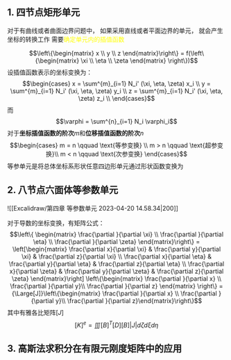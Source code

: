 ## 1. 四节点矩形单元
对于有曲线或者曲面边界问题中， 如果采用直线或者平面边界的单元， 就会产生坐标的转换工作
需要<mark style="background: transparent; color: yellow">确定单元内的插值函数</mark>

$$\left\{\begin{matrix}
x \\ y \\ z
\end{matrix}\right\} = f(\left\{\begin{matrix}
\xi \\ \eta \\ \zeta
\end{matrix} \right\})$$
设插值函数表示的坐标变换为： 
$$\begin{cases}
x = \sum^{m}_{i=1} N_i' (\xi, \eta, \zeta) x_i \\
y = \sum^{m}_{i=1} N_i' (\xi, \eta, \zeta) y_i \\
z = \sum^{m}_{i=1} N_i' (\xi, \eta, \zeta) z_i \\
\end{cases}$$
而
$$\varphi = \sum^{n}_{i=1} N_i \varphi_i$$
对于**坐标插值函数的阶次**$m$和**位移插值函数的阶次**$n$
$$\begin{cases}
m = n \qquad  \text{等参变换} \\ 
m > n \qquad \text{超参变换}\\
m < n \qquad  \text{次参变换}
\end{cases}$$
等参单元是将总体坐标系形状任意四边形单元通过形状函数变换为

## 2. 八节点六面体等参数单元

![[Excalidraw/第四章 等参数单元 2023-04-20 14.58.34|200]]

对于导数的坐标变换，有矩阵公式：
$$\left\{ \begin{matrix}
\frac{\partial }{\partial \xi} \\
\frac{\partial }{\partial \eta} \\
\frac{\partial }{\partial \zeta}
\end{matrix}\right\} = \left[\begin{matrix}
\frac{\partial x}{\partial \xi} & \frac{\partial y}{\partial \xi} & \frac{\partial z}{\partial \xi} \\
\frac{\partial x}{\partial \eta} & \frac{\partial y}{\partial \eta} & \frac{\partial z}{\partial \eta} \\
\frac{\partial x}{\partial \zeta} &  \frac{\partial y}{\partial \zeta} & \frac{\partial z}{\partial \zeta}
\end{matrix}\right] \left\{\begin{matrix}
\frac{\partial }{\partial x} \\ \frac{\partial }{\partial y}\\ \frac{\partial }{\partial z}
\end{matrix} \right\} = {\Large[J]}\left\{\begin{matrix}
\frac{\partial }{\partial x} \\ \frac{\partial }{\partial y}\\ \frac{\partial }{\partial z}\end{matrix}\right\}$$
其中有雅各比矩阵$[J]$
$$[K]^e = \iiint[B]^T [D][B] |J| d\zeta d\xi d\eta$$

## 3. 高斯法求积分在有限元刚度矩阵中的应用

